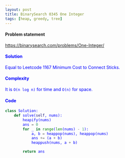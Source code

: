 ```yaml
---
layout: post
title: BinarySearch 0345 One Integer
tags: [heap, greedy, tree]
---
```


#### Problem statement

<a href="https://binarysearch.com/problems/One-Integer/"> <font color = blue>https://binarysearch.com/problems/One-Integer/

#### Solution
Equal to Leetcode 1167 Minimum Cost to Connect Sticks.

#### Complexity
It is `O(n log n)` for time and `O(n)` for space.

#### Code
```python
class Solution:
    def solve(self, nums):
        heapify(nums)
        ans = 0
        for _ in range(len(nums) - 1):
            a, b = heappop(nums), heappop(nums)
            ans += (a + b)
            heappush(nums, a + b)

        return ans
```
